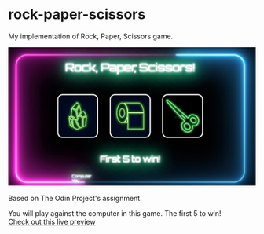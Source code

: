 # rock-paper-scissors

My implementation of Rock, Paper, Scissors game.

![Rock, Paper, Scissors game](./images/preview-image.png)

Based on The Odin Project's assignment.

You will play against the computer in this game. The first 5 to win!  
[Check out this live preview](https://nskills-lab.github.io/rock-paper-scissors/)
